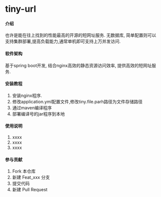 # tiny-url

#### 介绍
也许是能在往上找到的性能最高的开源的短网址服务.
无数据库, 简单配置则可以支持集群部署,提高负载能力,通常单机即可支持上万并发访问.

#### 软件架构
基于spring boot开发, 结合nginx高效的静态资源访问效率, 提供高效的短网址服务.


#### 安装教程

1.  安装nginx程序.  
2.  修改application.yml配置文件,修改tiny.file.parh路径为文件存储路径  
3.  通过maven编译程序
4.  部署编译号的jar程序到本地

#### 使用说明

1.  xxxx
2.  xxxx
3.  xxxx

#### 参与贡献

1.  Fork 本仓库
2.  新建 Feat_xxx 分支
3.  提交代码
4.  新建 Pull Request